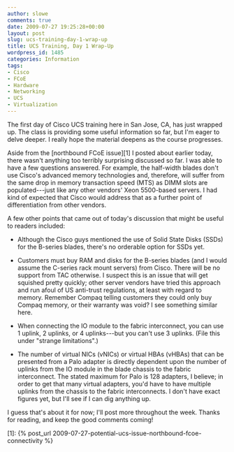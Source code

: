 ```yaml
---
author: slowe
comments: true
date: 2009-07-27 19:25:28+00:00
layout: post
slug: ucs-training-day-1-wrap-up
title: UCS Training, Day 1 Wrap-Up
wordpress_id: 1485
categories: Information
tags:
- Cisco
- FCoE
- Hardware
- Networking
- UCS
- Virtualization
---
```


The first day of Cisco UCS training here in San Jose, CA, has just wrapped up. The class is providing some useful information so far, but I'm eager to delve deeper. I really hope the material deepens as the course progresses.

Aside from the [northbound FCoE issue][1] I posted about earlier today, there wasn't anything too terribly surprising discussed so far. I was able to have a few questions answered. For example, the half-width blades don't use Cisco's advanced memory technologies and, therefore, will suffer from the same drop in memory transaction speed (MTS) as DIMM slots are populated---just like any other vendors' Xeon 5500-based servers. I had kind of expected that Cisco would address that as a further point of differentiation from other vendors.

A few other points that came out of today's discussion that might be useful to readers included:

* Although the Cisco guys mentioned the use of Solid State Disks (SSDs) for the B-series blades, there's no orderable option for SSDs yet.

* Customers must buy RAM and disks for the B-series blades (and I would assume the C-series rack mount servers) from Cisco. There will be no support from TAC otherwise. I suspect this is an issue that will get squished pretty quickly; other server vendors have tried this approach and run afoul of US anti-trust regulations, at least with regard to memory. Remember Compaq telling customers they could only buy Compaq memory, or their warranty was void? I see something similar here.

* When connecting the IO module to the fabric interconnect, you can use 1 uplink, 2 uplinks, or 4 uplinks---but you can't use 3 uplinks. (File this under "strange limitations".)

* The number of virtual NICs (vNICs) or virtual HBAs (vHBAs) that can be presented from a Palo adapter is directly dependent upon the number of uplinks from the IO module in the blade chassis to the fabric interconnect. The stated maximum for Palo is 128 adapters, I believe; in order to get that many virtual adapters, you'd have to have multiple uplinks from the chassis to the fabric interconnects. I don't have exact figures yet, but I'll see if I can dig anything up.

I guess that's about it for now; I'll post more throughout the week. Thanks for reading, and keep the good comments coming!

[1]: {% post_url 2009-07-27-potential-ucs-issue-northbound-fcoe-connectivity %}
